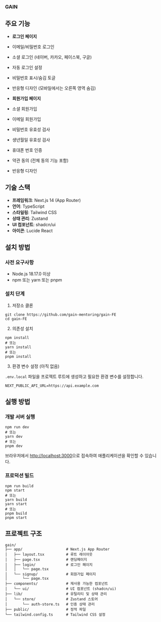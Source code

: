 ### GAIN

## 주요 기능

- **로그인 페이지**

- 이메일/비밀번호 로그인
- 소셜 로그인 (네이버, 카카오, 페이스북, 구글)
- 자동 로그인 설정
- 비밀번호 표시/숨김 토글
- 반응형 디자인 (모바일에서는 오른쪽 영역 숨김)

- **회원가입 페이지**

- 소셜 회원가입
- 이메일 회원가입
- 비밀번호 유효성 검사
- 생년월일 유효성 검사
- 휴대폰 번호 인증
- 약관 동의 (전체 동의 기능 포함)
- 반응형 디자인

## 기술 스택

- **프레임워크**: Next.js 14 (App Router)
- **언어**: TypeScript
- **스타일링**: Tailwind CSS
- **상태 관리**: Zustand
- **UI 컴포넌트**: shadcn/ui
- **아이콘**: Lucide React

## 설치 방법

### 사전 요구사항

- Node.js 18.17.0 이상
- npm 또는 yarn 또는 pnpm

### 설치 단계

1. 저장소 클론

```shellscript
git clone https://github.com/gain-mentoring/gain-FE
cd gain-FE
```

2. 의존성 설치

```shellscript
npm install
# 또는
yarn install
# 또는
pnpm install
```

3. 환경 변수 설정 (아직 없음)

`.env.local` 파일을 프로젝트 루트에 생성하고 필요한 환경 변수를 설정합니다.

```plaintext
NEXT_PUBLIC_API_URL=https://api.example.com
```

## 실행 방법

### 개발 서버 실행

```shellscript
npm run dev
# 또는
yarn dev
# 또는
pnpm dev
```

브라우저에서 [http://localhost:3000](http://localhost:3000)으로 접속하여 애플리케이션을 확인할 수 있습니다.

### 프로덕션 빌드

```shellscript
npm run build
npm start
# 또는
yarn build
yarn start
# 또는
pnpm build
pnpm start
```

## 프로젝트 구조

```plaintext
gain/
├── app/                    # Next.js App Router
│   ├── layout.tsx          # 루트 레이아웃
│   ├── page.tsx            # 랜딩페이지
│   ├── login/              # 로그인 페이지
│   │   └── page.tsx
│   └── signup/             # 회원가입 페이지
│       └── page.tsx
├── components/             # 재사용 가능한 컴포넌트
│   └── ui/                 # UI 컴포넌트 (shadcn/ui)
├── lib/                    # 유틸리티 및 상태 관리
│   └── store/              # Zustand 스토어
│       └── auth-store.ts   # 인증 상태 관리
├── public/                 # 정적 파일
└── tailwind.config.ts      # Tailwind CSS 설정
```
